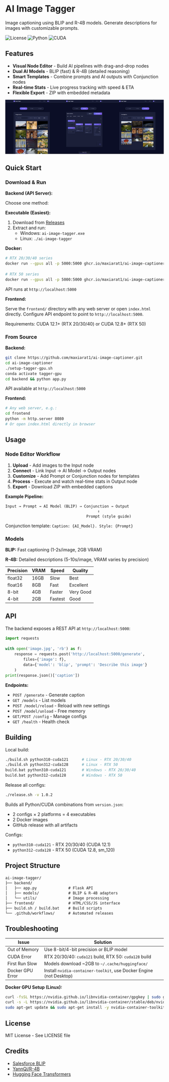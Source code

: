 # AI Image Tagger

Image captioning using BLIP and R-4B models. Generate descriptions for images with customizable prompts.

![License](https://img.shields.io/badge/license-MIT-blue.svg)
![Python](https://img.shields.io/badge/python-3.10%20%7C%203.12-blue.svg)
![CUDA](https://img.shields.io/badge/CUDA-12.1%20%7C%2012.8-green.svg)

## Features

- **Visual Node Editor** - Build AI pipelines with drag-and-drop nodes
- **Dual AI Models** - BLIP (fast) & R-4B (detailed reasoning)
- **Smart Templates** - Combine prompts and AI outputs with Conjunction nodes
- **Real-time Stats** - Live progress tracking with speed & ETA
- **Flexible Export** - ZIP with embedded metadata

![AI Image Tagger Interface](assets/Image%20Tagger.png)

## Quick Start

### Download & Run

**Backend (API Server):**

Choose one method:

**Executable (Easiest):**
1. Download from [Releases](https://github.com/maxiarat1/ai-image-captioner/releases)
2. Extract and run:
   - Windows: `ai-image-tagger.exe`
   - Linux: `./ai-image-tagger`

**Docker:**
```bash
# RTX 20/30/40 series
docker run --gpus all -p 5000:5000 ghcr.io/maxiarat1/ai-image-captioner:latest-python310-cuda121

# RTX 50 series
docker run --gpus all -p 5000:5000 ghcr.io/maxiarat1/ai-image-captioner:latest-python312-cuda128
```

API runs at `http://localhost:5000`

**Frontend:**

Serve the `frontend/` directory with any web server or open `index.html` directly. Configure API endpoint to point to `http://localhost:5000`.

Requirements: CUDA 12.1+ (RTX 20/30/40) or CUDA 12.8+ (RTX 50)

### From Source

**Backend:**
```bash
git clone https://github.com/maxiarat1/ai-image-captioner.git
cd ai-image-captioner
./setup-tagger-gpu.sh
conda activate tagger-gpu
cd backend && python app.py
```

API available at `http://localhost:5000`

**Frontend:**
```bash
# Any web server, e.g.:
cd frontend
python -m http.server 8080
# Or open index.html directly in browser
```

## Usage

### Node Editor Workflow

1. **Upload** - Add images to the Input node
2. **Connect** - Link Input → AI Model → Output nodes
3. **Customize** - Add Prompt or Conjunction nodes for templates
4. **Process** - Execute and watch real-time stats in Output node
5. **Export** - Download ZIP with embedded captions

**Example Pipeline:**
```
Input → Prompt → AI Model (BLIP) → Conjunction → Output
                                         ↑
                                    Prompt (style guide)
```
Conjunction template: `Caption: {AI_Model}. Style: {Prompt}`

### Models

**BLIP:** Fast captioning (1-2s/image, 2GB VRAM)

**R-4B:** Detailed descriptions (5-10s/image, VRAM varies by precision)

| Precision | VRAM | Speed | Quality |
|-----------|------|-------|---------|
| float32   | 16GB | Slow  | Best    |
| float16   | 8GB  | Fast  | Excellent |
| 8-bit     | 4GB  | Faster | Very Good |
| 4-bit     | 2GB  | Fastest | Good |

## API

The backend exposes a REST API at `http://localhost:5000`:

```python
import requests

with open('image.jpg', 'rb') as f:
    response = requests.post('http://localhost:5000/generate',
        files={'image': f},
        data={'model': 'blip', 'prompt': 'Describe this image'}
    )
print(response.json()['caption'])
```

**Endpoints:**
- `POST /generate` - Generate caption
- `GET /models` - List models
- `POST /model/reload` - Reload with new settings
- `POST /model/unload` - Free memory
- `GET/POST /config` - Manage configs
- `GET /health` - Health check

## Building

Local build:
```bash
./build.sh python310-cuda121      # Linux - RTX 20/30/40
./build.sh python312-cuda128      # Linux - RTX 50
build.bat python310-cuda121       # Windows - RTX 20/30/40
build.bat python312-cuda128       # Windows - RTX 50
```

Release all configs:
```bash
./release.sh -v 1.0.2
```

Builds all Python/CUDA combinations from `version.json`:
- 2 configs × 2 platforms = 4 executables
- 2 Docker images
- GitHub release with all artifacts

Configs:
- `python310-cuda121` - RTX 20/30/40 (CUDA 12.1)
- `python312-cuda128` - RTX 50 (CUDA 12.8, sm_120)

## Project Structure

```
ai-image-tagger/
├── backend/
│   ├── app.py              # Flask API
│   ├── models/             # BLIP & R-4B adapters
│   └── utils/              # Image processing
├── frontend/               # HTML/CSS/JS interface
├── build.sh / build.bat    # Build scripts
└── .github/workflows/      # Automated releases
```

## Troubleshooting

| Issue | Solution |
|-------|----------|
| Out of Memory | Use 8-bit/4-bit precision or BLIP model |
| CUDA Error | RTX 20/30/40: `cuda121` build, RTX 50: `cuda128` build |
| First Run Slow | Models download ~2GB to `~/.cache/huggingface/` |
| Docker GPU Error | Install `nvidia-container-toolkit`, use Docker Engine (not Desktop) |

**Docker GPU Setup (Linux):**
```bash
curl -fsSL https://nvidia.github.io/libnvidia-container/gpgkey | sudo gpg --dearmor -o /usr/share/keyrings/nvidia-container-toolkit-keyring.gpg
curl -s -L https://nvidia.github.io/libnvidia-container/stable/deb/nvidia-container-toolkit.list | sed 's#deb https://#deb [signed-by=/usr/share/keyrings/nvidia-container-toolkit-keyring.gpg] https://#g' | sudo tee /etc/apt/sources.list.d/nvidia-container-toolkit.list
sudo apt-get update && sudo apt-get install -y nvidia-container-toolkit && sudo systemctl restart docker
```

## License

MIT License - See LICENSE file

## Credits

- [Salesforce BLIP](https://github.com/salesforce/BLIP)
- [YannQi/R-4B](https://huggingface.co/YannQi/R-4B)
- [Hugging Face Transformers](https://github.com/huggingface/transformers)

